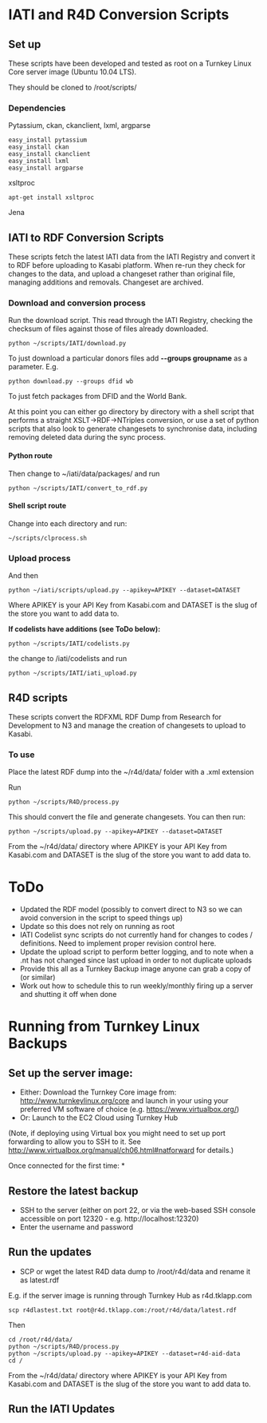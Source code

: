 # IATI and R4D Conversion Scripts

## Set up

These scripts have been developed and tested as root on a Turnkey Linux Core server image (Ubuntu 10.04 LTS). 

They should be cloned to /root/scripts/

### Dependencies

Pytassium, ckan, ckanclient, lxml, argparse

    easy_install pytassium
	easy_install ckan
	easy_install ckanclient
	easy_install lxml
	easy_install argparse

xsltproc

    apt-get install xsltproc

Jena

## IATI to RDF Conversion Scripts

These scripts fetch the latest IATI data from the IATI Registry and convert it to RDF before uploading to Kasabi platform. When re-run they check for changes to the data, and upload a changeset rather than original file, managing additions and removals. Changeset are archived. 

### Download and conversion process

Run the download script. This read through the IATI Registry, checking the checksum of files against those of files already downloaded. 

    python ~/scripts/IATI/download.py

To just download a particular donors files add **--groups groupname** as a parameter. E.g. 

    python download.py --groups dfid wb

To just fetch packages from DFID and the World Bank.

At this point you can either go directory by directory with a shell script that performs a straight XSLT->RDF->NTriples conversion, or use a set of python scripts that also look to generate changesets to synchronise data, including removing deleted data during the sync process.

#### Python route
Then change to ~/iati/data/packages/ and run

    python ~/scripts/IATI/convert_to_rdf.py

#### Shell script route
Change into each directory and run:

    ~/scripts/clprocess.sh

### Upload process

And then

    python ~/iati/scripts/upload.py --apikey=APIKEY --dataset=DATASET

Where APIKEY is your API Key from Kasabi.com and DATASET is the slug of the store you want to add data to. 

**If codelists have additions (see ToDo below):**

    python ~/scripts/IATI/codelists.py

the change to /iati/codelists and run

    python ~/scripts/IATI/iati_upload.py


## R4D scripts

These scripts convert the RDFXML RDF Dump from Research for Development to N3 and manage the creation of changesets to upload to Kasabi. 

### To use

Place the latest RDF dump into the ~/r4d/data/ folder with a .xml extension 

Run 

    python ~/scripts/R4D/process.py

This should convert the file and generate changesets. You can then run:

    python ~/scripts/upload.py --apikey=APIKEY --dataset=DATASET

From the ~/r4d/data/ directory where APIKEY is your API Key from Kasabi.com and DATASET is the slug of the store you want to add data to. 


# ToDo

* Updated the RDF model (possibly to convert direct to N3 so we can avoid conversion in the script to speed things up)
* Update so this does not rely on running as root
* IATI Codelist sync scripts do not currently hand for changes to codes / definitions. Need to implement proper revision control here. 
* Update the upload script to perform better logging, and to note when a .nt has not changed since last upload in order to not duplicate uploads
* Provide this all as a Turnkey Backup image anyone can grab a copy of (or similar)
* Work out how to schedule this to run weekly/monthly firing up a server and shutting it off when done

# Running from Turnkey Linux Backups

## Set up the server image:
* Either: Download the Turnkey Core image from: http://www.turnkeylinux.org/core and launch in your using your preferred VM software of choice (e.g. https://www.virtualbox.org/)
* Or: Launch to the EC2 Cloud using Turnkey Hub

(Note, if deploying using Virtual box you might need to set up port forwarding to allow you to SSH to it. See http://www.virtualbox.org/manual/ch06.html#natforward for details.)

Once connected for the first time:
* 

## Restore the latest backup

* SSH to the server (either on port 22, or via the web-based SSH console accessible on port 12320 - e.g. http://localhost:12320)
* Enter the username and password

## Run the updates

* SCP or wget the latest R4D data dump to /root/r4d/data and rename it as latest.rdf

E.g. if the server image is running through Turnkey Hub as r4d.tklapp.com
 
    scp r4dlastest.txt root@r4d.tklapp.com:/root/r4d/data/latest.rdf

Then

    cd /root/r4d/data/
    python ~/scripts/R4D/process.py
    python ~/scripts/upload.py --apikey=APIKEY --dataset=r4d-aid-data
    cd /

From the ~/r4d/data/ directory where APIKEY is your API Key from Kasabi.com and DATASET is the slug of the store you want to add data to. 

## Run the IATI Updates

